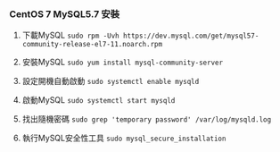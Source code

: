 ### CentOS 7 MySQL5.7 安裝

1. 下載MySQL
`sudo rpm -Uvh https://dev.mysql.com/get/mysql57-community-release-el7-11.noarch.rpm`

2. 安裝MySQL
`sudo yum install mysql-community-server`

3. 設定開機自動啟動
`sudo systemctl enable mysqld`

4. 啟動MySQL
`sudo systemctl start mysqld`

5. 找出隨機密碼
`sudo grep 'temporary password' /var/log/mysqld.log`

6. 執行MySQL安全性工具
`sudo mysql_secure_installation`
